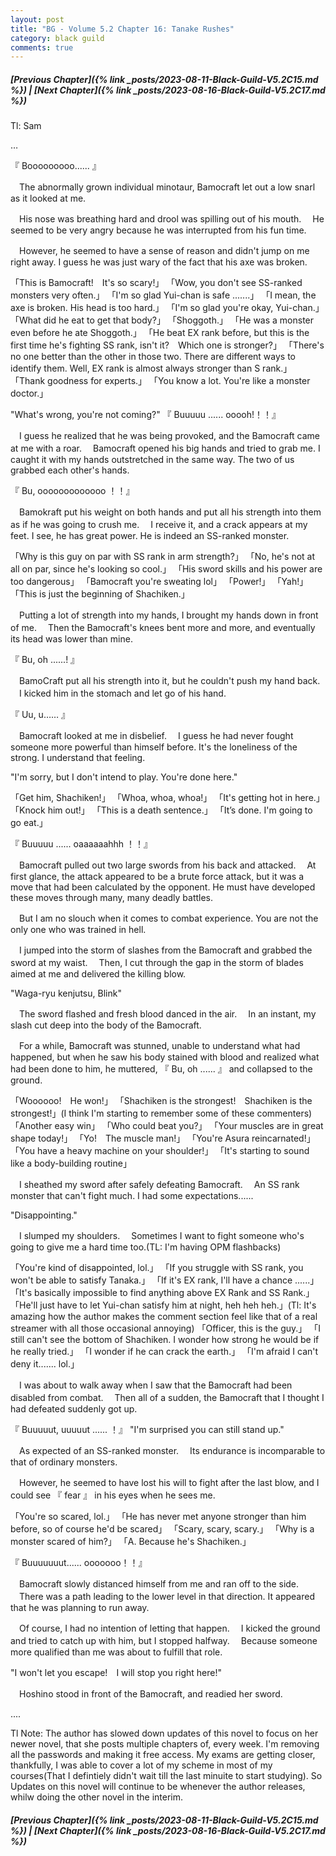 ```yaml
---
layout: post
title: "BG - Volume 5.2 Chapter 16: Tanake Rushes"
category: black guild
comments: true
---
```


##### [Previous Chapter]({% link _posts/2023-08-11-Black-Guild-V5.2C15.md %}) \| [Next Chapter]({% link _posts/2023-08-16-Black-Guild-V5.2C17.md %})



Tl: Sam


…


『 Booooooooo...... 』

　The abnormally grown individual minotaur, Bamocraft let out a low snarl as it looked at me.

　His nose was breathing hard and drool was spilling out of his mouth.
　He seemed to be very angry because he was interrupted from his fun time.

　However, he seemed to have a sense of reason and didn't jump on me right away. I guess he was just wary of the fact that his axe was broken.
<!--more-->

「This is Bamocraft!　It's so scary!」
「Wow, you don't see SS-ranked monsters very often.」
「I'm so glad Yui-chan is safe .......」
「I mean, the axe is broken. His head is too hard.」
「I'm so glad you're okay, Yui-chan.」
「What did he eat to get that body?」
「Shoggoth.」
「He was a monster even before he ate Shoggoth.」
「He beat EX rank before, but this is the first time he's fighting SS rank, isn't it?　Which one is stronger?」
「There's no one better than the other in those two. There are different ways to identify them. Well, EX rank is almost always stronger than S rank.」
「Thank goodness for experts.」
「You know a lot. You're like a monster doctor.」

"What's wrong, you're not coming?"
『 Buuuuu ...... ooooh!！！』

　I guess he realized that he was being provoked, and the Bamocraft came at me with a roar.
　Bamocraft opened his big hands and tried to grab me. I caught it with my hands outstretched in the same way. The two of us grabbed each other's hands.

『 Bu, ooooooooooooo ！！』

　Bamokraft put his weight on both hands and put all his strength into them as if he was going to crush me.
　I receive it, and a crack appears at my feet. I see, he has great power. He is indeed an SS-ranked monster.

「Why is this guy on par with SS rank in arm strength?」
「No, he's not at all on par, since he's looking so cool.」
「His sword skills and his power are too dangerous」
「Bamocraft you're sweating lol」
「Power!」
「Yah!」
「This is just the beginning of Shachiken.」

　Putting a lot of strength into my hands, I brought my hands down in front of me.
　Then the Bamocraft's knees bent more and more, and eventually its head was lower than mine.

『 Bu, oh ......! 』

　BamoCraft put all his strength into it, but he couldn't push my hand back.
　I kicked him in the stomach and let go of his hand.

『 Uu, u……  』

　Bamocraft looked at me in disbelief.
　I guess he had never fought someone more powerful than himself before.    It's the loneliness of the strong. I understand that feeling.

"I'm sorry, but I don't intend to play. You're done here."

「Get him, Shachiken!」
「Whoa, whoa, whoa!」
「It's getting hot in here.」
「Knock him out!」
「This is a death sentence.」
「It’s done. I'm going to go eat.」

『 Buuuuu ...... oaaaaaahhh ！！』

　Bamocraft pulled out two large swords from his back and attacked.
　At first glance, the attack appeared to be a brute force attack, but it was a move that had been calculated by the opponent. He must have developed these moves through many, many deadly battles.

　But I am no slouch when it comes to combat experience. You are not the only one who was trained in hell.

　I jumped into the storm of slashes from the Bamocraft and grabbed the sword at my waist.
　Then, I cut through the gap in the storm of blades aimed at me and delivered the killing blow.

"Waga-ryu kenjutsu, Blink"

　The sword flashed and fresh blood danced in the air.
　In an instant, my slash cut deep into the body of the Bamocraft.

　For a while, Bamocraft was stunned, unable to understand what had happened, but when he saw his body stained with blood and realized what had been done to him, he muttered, 『 Bu, oh ...... 』 and collapsed to the ground.

「Woooooo!　He won!」
「Shachiken is the strongest!　Shachiken is the strongest!」(I think I'm starting to remember some of these commenters)
「Another easy win」
「Who could beat you?」
「Your muscles are in great shape today!」
「Yo!　The muscle man!」
「You're Asura reincarnated!」
「You have a heavy machine on your shoulder!」
「It's starting to sound like a body-building routine」

　I sheathed my sword after safely defeating Bamocraft.
　An SS rank monster that can't fight much. I had some expectations......

"Disappointing."

　I slumped my shoulders.
　Sometimes I want to fight someone who's going to give me a hard time too.(TL: I'm having OPM flashbacks)

「You're kind of disappointed, lol.」
「If you struggle with SS rank, you won't be able to satisfy Tanaka.」
「If it's EX rank, I'll have a chance ......」
「It's basically impossible to find anything above EX Rank and SS Rank.」
「He'll just have to let Yui-chan satisfy him at night, heh heh heh.」(Tl: It's amazing how the author makes the comment section feel like that of a real streamer with all those occasional annoying)
「Officer, this is the guy.」
「I still can't see the bottom of Shachiken. I wonder how strong he would be if he really tried.」
「I wonder if he can crack the earth.」
「I'm afraid I can't deny it....... lol.」

　I was about to walk away when I saw that the Bamocraft had been disabled from combat.
　Then all of a sudden, the Bamocraft that I thought I had defeated suddenly got up.

『 Buuuuut, uuuuut ...... ！』
"I'm surprised you can still stand up."

　As expected of an SS-ranked monster.
　Its endurance is incomparable to that of ordinary monsters.

　However, he seemed to have lost his will to fight after the last blow, and I could see 『 fear 』 in his eyes when he sees me.

「You're so scared, lol.」
「He has never met anyone stronger than him before, so of course he'd be scared」
「Scary, scary, scary.」
「Why is a monster scared of him?」
「A. Because he's Shachiken.」

『 Buuuuuuut...... ooooooo！！』

　Bamocraft slowly distanced himself from me and ran off to the side.
　There was a path leading to the lower level in that direction. It appeared that he was planning to run away.

　Of course, I had no intention of letting that happen.
　I kicked the ground and tried to catch up with him, but I stopped halfway.
　Because someone more qualified than me was about to fulfill that role.

"I won't let you escape!　I will stop you right here!"

　Hoshino stood in front of the Bamocraft,  and readied her sword.



....


Tl Note: The author has slowed down updates of this novel to focus on her newer novel, that she posts multiple chapters of, every week. I'm removing all the passwords and making it free access. My exams are getting closer, thankfully, I was able to cover a lot of my scheme in most of my courses(That I defintiely didn't wait till the last minuite to start studying). So Updates on this novel will continue to be whenever the author releases, whilw doing the other novel in the interim.



##### [Previous Chapter]({% link _posts/2023-08-11-Black-Guild-V5.2C15.md %}) \| [Next Chapter]({% link _posts/2023-08-16-Black-Guild-V5.2C17.md %})
